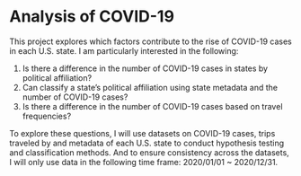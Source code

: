 # Analysis of COVID-19
This project explores which factors contribute to the rise of COVID-19 cases in each U.S. state. I am particularly interested in the following:
1. Is there a difference in the number of COVID-19 cases in states by political affiliation?
2. Can classify a state’s political affiliation using state metadata and the number of COVID-19 cases?
3. Is there a difference in the number of COVID-19 cases based on travel frequencies?

To explore these questions, I will use datasets on COVID-19 cases, trips traveled by and metadata of each U.S. state to conduct hypothesis testing and classification methods. And to ensure consistency across the datasets, I will only use data in the following time frame: 2020/01/01 ~ 2020/12/31.
